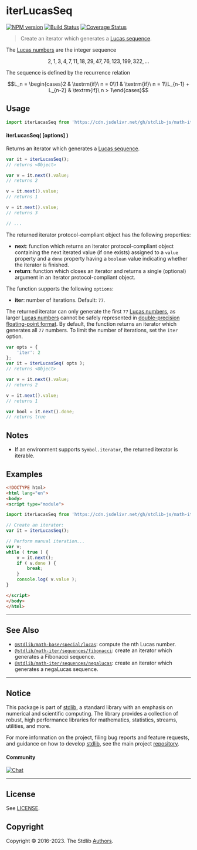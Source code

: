 <!--

@license Apache-2.0

Copyright (c) 2020 The Stdlib Authors.

Licensed under the Apache License, Version 2.0 (the "License");
you may not use this file except in compliance with the License.
You may obtain a copy of the License at

   http://www.apache.org/licenses/LICENSE-2.0

Unless required by applicable law or agreed to in writing, software
distributed under the License is distributed on an "AS IS" BASIS,
WITHOUT WARRANTIES OR CONDITIONS OF ANY KIND, either express or implied.
See the License for the specific language governing permissions and
limitations under the License.

-->

# iterLucasSeq

[![NPM version][npm-image]][npm-url] [![Build Status][test-image]][test-url] [![Coverage Status][coverage-image]][coverage-url] <!-- [![dependencies][dependencies-image]][dependencies-url] -->

> Create an iterator which generates a [Lucas sequence][lucas-number].

<!-- Section to include introductory text. Make sure to keep an empty line after the intro `section` element and another before the `/section` close. -->

<section class="intro">

The [Lucas numbers][lucas-number] are the integer sequence

<!-- <equation class="equation" label="eq:lucas_sequence" align="center" raw="2, 1, 3, 4, 7, 11, 18, 29, 47, 76, 123, 199, 322, \ldots" alt="Lucas sequence"> -->

```math
2, 1, 3, 4, 7, 11, 18, 29, 47, 76, 123, 199, 322, \ldots
```

<!-- <div class="equation" align="center" data-raw-text="2, 1, 3, 4, 7, 11, 18, 29, 47, 76, 123, 199, 322, \ldots" data-equation="eq:lucas_sequence">
    <img src="https://cdn.jsdelivr.net/gh/stdlib-js/stdlib@aa77a2f6e76d2e9da5b49bffa45ee5167d6c16e1/lib/node_modules/@stdlib/math/iter/sequences/lucas/docs/img/equation_lucas_sequence.svg" alt="Lucas sequence">
    <br>
</div> -->

<!-- </equation> -->

The sequence is defined by the recurrence relation

<!-- <equation class="equation" label="eq:lucas_recurrence_relation" align="center" raw="L_n = \begin{cases}2 & \textrm{if}\ n = 0\\1 & \textrm{if}\ n = 1\\L_{n-1} + L_{n-2} & \textrm{if}\ n > 1\end{cases}" alt="Lucas sequence recurrence relation"> -->

```math
L_n = \begin{cases}2 & \textrm{if}\ n = 0\\1 & \textrm{if}\ n = 1\\L_{n-1} + L_{n-2} & \textrm{if}\ n > 1\end{cases}
```

<!-- <div class="equation" align="center" data-raw-text="L_n = \begin{cases}2 &amp; \textrm{if}\ n = 0\\1 &amp; \textrm{if}\ n = 1\\L_{n-1} + L_{n-2} &amp; \textrm{if}\ n &gt; 1\end{cases}" data-equation="eq:lucas_recurrence_relation">
    <img src="https://cdn.jsdelivr.net/gh/stdlib-js/stdlib@aa77a2f6e76d2e9da5b49bffa45ee5167d6c16e1/lib/node_modules/@stdlib/math/iter/sequences/lucas/docs/img/equation_lucas_recurrence_relation.svg" alt="Lucas sequence recurrence relation">
    <br>
</div> -->

<!-- </equation> -->

</section>

<!-- /.intro -->

<!-- Package usage documentation. -->



<section class="usage">

## Usage

```javascript
import iterLucasSeq from 'https://cdn.jsdelivr.net/gh/stdlib-js/math-iter-sequences-lucas@esm/index.mjs';
```

#### iterLucasSeq( \[options] )

Returns an iterator which generates a [Lucas sequence][lucas-number].

```javascript
var it = iterLucasSeq();
// returns <Object>

var v = it.next().value;
// returns 2

v = it.next().value;
// returns 1

v = it.next().value;
// returns 3

// ...
```

The returned iterator protocol-compliant object has the following properties:

-   **next**: function which returns an iterator protocol-compliant object containing the next iterated value (if one exists) assigned to a `value` property and a `done` property having a `boolean` value indicating whether the iterator is finished.
-   **return**: function which closes an iterator and returns a single (optional) argument in an iterator protocol-compliant object.

The function supports the following `options`:

-   **iter**: number of iterations. Default: `77`.

The returned iterator can only generate the first `77` [Lucas numbers][lucas-number], as larger [Lucas numbers][lucas-number] cannot be safely represented in [double-precision floating-point format][ieee754]. By default, the function returns an iterator which generates all `77` numbers. To limit the number of iterations, set the `iter` option.

```javascript
var opts = {
    'iter': 2
};
var it = iterLucasSeq( opts );
// returns <Object>

var v = it.next().value;
// returns 2

v = it.next().value;
// returns 1

var bool = it.next().done;
// returns true
```

</section>

<!-- /.usage -->

<!-- Package usage notes. Make sure to keep an empty line after the `section` element and another before the `/section` close. -->

<section class="notes">

## Notes

-   If an environment supports `Symbol.iterator`, the returned iterator is iterable.

</section>

<!-- /.notes -->

<!-- Package usage examples. -->

<section class="examples">

## Examples

<!-- eslint no-undef: "error" -->

```html
<!DOCTYPE html>
<html lang="en">
<body>
<script type="module">

import iterLucasSeq from 'https://cdn.jsdelivr.net/gh/stdlib-js/math-iter-sequences-lucas@esm/index.mjs';

// Create an iterator:
var it = iterLucasSeq();

// Perform manual iteration...
var v;
while ( true ) {
    v = it.next();
    if ( v.done ) {
        break;
    }
    console.log( v.value );
}

</script>
</body>
</html>
```

</section>

<!-- /.examples -->

<!-- Section to include cited references. If references are included, add a horizontal rule *before* the section. Make sure to keep an empty line after the `section` element and another before the `/section` close. -->

<section class="references">

</section>

<!-- /.references -->

<!-- Section for related `stdlib` packages. Do not manually edit this section, as it is automatically populated. -->

<section class="related">

* * *

## See Also

-   <span class="package-name">[`@stdlib/math-base/special/lucas`][@stdlib/math/base/special/lucas]</span><span class="delimiter">: </span><span class="description">compute the nth Lucas number.</span>
-   <span class="package-name">[`@stdlib/math-iter/sequences/fibonacci`][@stdlib/math/iter/sequences/fibonacci]</span><span class="delimiter">: </span><span class="description">create an iterator which generates a Fibonacci sequence.</span>
-   <span class="package-name">[`@stdlib/math-iter/sequences/negalucas`][@stdlib/math/iter/sequences/negalucas]</span><span class="delimiter">: </span><span class="description">create an iterator which generates a negaLucas sequence.</span>

</section>

<!-- /.related -->

<!-- Section for all links. Make sure to keep an empty line after the `section` element and another before the `/section` close. -->


<section class="main-repo" >

* * *

## Notice

This package is part of [stdlib][stdlib], a standard library with an emphasis on numerical and scientific computing. The library provides a collection of robust, high performance libraries for mathematics, statistics, streams, utilities, and more.

For more information on the project, filing bug reports and feature requests, and guidance on how to develop [stdlib][stdlib], see the main project [repository][stdlib].

#### Community

[![Chat][chat-image]][chat-url]

---

## License

See [LICENSE][stdlib-license].


## Copyright

Copyright &copy; 2016-2023. The Stdlib [Authors][stdlib-authors].

</section>

<!-- /.stdlib -->

<!-- Section for all links. Make sure to keep an empty line after the `section` element and another before the `/section` close. -->

<section class="links">

[npm-image]: http://img.shields.io/npm/v/@stdlib/math-iter-sequences-lucas.svg
[npm-url]: https://npmjs.org/package/@stdlib/math-iter-sequences-lucas

[test-image]: https://github.com/stdlib-js/math-iter-sequences-lucas/actions/workflows/test.yml/badge.svg?branch=main
[test-url]: https://github.com/stdlib-js/math-iter-sequences-lucas/actions/workflows/test.yml?query=branch:main

[coverage-image]: https://img.shields.io/codecov/c/github/stdlib-js/math-iter-sequences-lucas/main.svg
[coverage-url]: https://codecov.io/github/stdlib-js/math-iter-sequences-lucas?branch=main

<!--

[dependencies-image]: https://img.shields.io/david/stdlib-js/math-iter-sequences-lucas.svg
[dependencies-url]: https://david-dm.org/stdlib-js/math-iter-sequences-lucas/main

-->

[chat-image]: https://img.shields.io/gitter/room/stdlib-js/stdlib.svg
[chat-url]: https://app.gitter.im/#/room/#stdlib-js_stdlib:gitter.im

[stdlib]: https://github.com/stdlib-js/stdlib

[stdlib-authors]: https://github.com/stdlib-js/stdlib/graphs/contributors

[umd]: https://github.com/umdjs/umd
[es-module]: https://developer.mozilla.org/en-US/docs/Web/JavaScript/Guide/Modules

[deno-url]: https://github.com/stdlib-js/math-iter-sequences-lucas/tree/deno
[umd-url]: https://github.com/stdlib-js/math-iter-sequences-lucas/tree/umd
[esm-url]: https://github.com/stdlib-js/math-iter-sequences-lucas/tree/esm
[branches-url]: https://github.com/stdlib-js/math-iter-sequences-lucas/blob/main/branches.md

[stdlib-license]: https://raw.githubusercontent.com/stdlib-js/math-iter-sequences-lucas/main/LICENSE

[lucas-number]: https://en.wikipedia.org/wiki/Lucas_number

[ieee754]: https://en.wikipedia.org/wiki/IEEE_754-1985

<!-- <related-links> -->

[@stdlib/math/base/special/lucas]: https://github.com/stdlib-js/math-base-special-lucas/tree/esm

[@stdlib/math/iter/sequences/fibonacci]: https://github.com/stdlib-js/math-iter-sequences-fibonacci/tree/esm

[@stdlib/math/iter/sequences/negalucas]: https://github.com/stdlib-js/math-iter-sequences-negalucas/tree/esm

<!-- </related-links> -->

</section>

<!-- /.links -->
